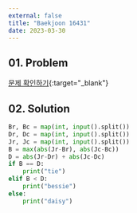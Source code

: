 ```yaml
---
external: false
title: "Baekjoon 16431"
date: 2023-03-30
---
```


## 01. Problem

[문제 확인하기](https://www.acmicpc.net/problem/16431){:target="_blank"}

## 02. Solution

```Python
Br, Bc = map(int, input().split())
Dr, Dc = map(int, input().split())
Jr, Jc = map(int, input().split())
B = max(abs(Jr-Br), abs(Jc-Bc))
D = abs(Jr-Dr) + abs(Jc-Dc)
if B == D:
    print("tie")
elif B < D:
    print("bessie")
else:
    print("daisy")
```
